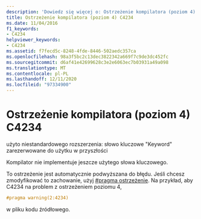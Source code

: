 ```yaml
---
description: 'Dowiedz się więcej o: Ostrzeżenie kompilatora (poziom 4) C4234'
title: Ostrzeżenie kompilatora (poziom 4) C4234
ms.date: 11/04/2016
f1_keywords:
- C4234
helpviewer_keywords:
- C4234
ms.assetid: f7fecd5c-8248-4fde-8446-502aedc357ca
ms.openlocfilehash: 98a3f5bc2c13dec3822342a669f7c9de3dc452fc
ms.sourcegitcommit: d6af41e42699628c3e2e6063ec7b03931a49a098
ms.translationtype: MT
ms.contentlocale: pl-PL
ms.lasthandoff: 12/11/2020
ms.locfileid: "97334900"
---
```

# <a name="compiler-warning-level-4-c4234"></a>Ostrzeżenie kompilatora (poziom 4) C4234

użyto niestandardowego rozszerzenia: słowo kluczowe "Keyword" zarezerwowane do użytku w przyszłości

Kompilator nie implementuje jeszcze użytego słowa kluczowego.

To ostrzeżenie jest automatycznie podwyższana do błędu. Jeśli chcesz zmodyfikować to zachowanie, użyj [#pragma ostrzeżenie](../../preprocessor/warning.md). Na przykład, aby C4234 na problem z ostrzeżeniem poziomu 4,

```cpp
#pragma warning(2:4234)
```

w pliku kodu źródłowego.
